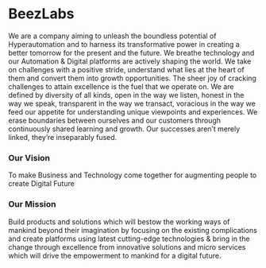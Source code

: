 # BeezLabs

We are a company aiming to unleash the boundless potential of Hyperautomation and to harness its transformative power in creating a better tomorrow for the present and the future. We breathe technology and our Automation & Digital platforms are actively shaping the world. We take on challenges with a positive stride, understand what lies at the heart of them and convert them into growth opportunities. The sheer joy of cracking challenges to attain excellence is the fuel that we operate on.
We are defined by diversity of all kinds, open in the way we listen, honest in the way we speak, transparent in the way we transact, voracious in the way we feed our appetite for understanding unique viewpoints and experiences. We erase boundaries between ourselves and our customers through continuously shared learning and growth. Our successes aren’t merely linked, they’re inseparably fused.

### Our Vision

To make Business and Technology come together for augmenting people to create Digital Future

### Our Mission
Build products and solutions which will bestow the working ways of mankind beyond their imagination by focusing on the existing complications and create platforms using latest cutting-edge technologies & bring in the change through excellence from innovative solutions and micro services which will drive the empowerment to mankind for a digital future.

